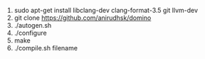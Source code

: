 1. sudo apt-get install libclang-dev clang-format-3.5 git llvm-dev
2. git clone https://github.com/anirudhsk/domino
3. ./autogen.sh
4. ./configure
5. make
6. ./compile.sh filename
